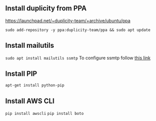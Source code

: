 ## Install duplicity from PPA

https://launchpad.net/~duplicity-team/+archive/ubuntu/ppa

```sudo add-repository -y ppa:duplicity-team/ppa && sudo apt update```

## Install mailutils

```sudo apt install mailutils ssmtp```
To configure ssmtp follow [this link](https://rianjs.net/2013/08/send-email-from-linux-server-using-gmail-and-ubuntu-two-factor-authentication)


## Install PIP

```apt-get install python-pip```

## Install AWS CLI

```pip install awscli```
```pip install boto```